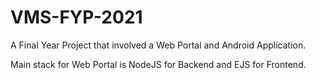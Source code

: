 # VMS-FYP-2021
A Final Year Project that involved a Web Portal and Android Application.

Main stack for Web Portal is NodeJS for Backend and EJS for Frontend.
